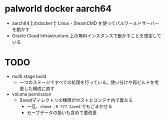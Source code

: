 # palworld docker aarch64
- aarch64上のdockerで Linux - SteamCMD を使ってパルワールドサーバーを動かす
- Oracle Cloud Infrastructure 上の無料インスタンスで動かすことを想定している
# TODO 
- multi stage build
    - 一つのステージですべての処理を行っている。使い分けや再ビルドを考慮した構成に直す
- volume permission
    - Savedディレクトリの権限がホストとコンテナ内で異なる
        - 一旦、`chmod -R 777 Saved` でもごまかせる
        - セーブデータの扱いも含めて要改善